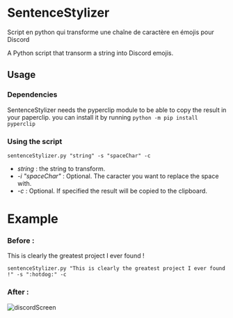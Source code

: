 # SentenceStylizer
Script en python qui transforme une chaîne de caractère en émojis pour Discord

A Python script that transorm a string into Discord emojis.

## Usage
### Dependencies
SentenceStylizer needs the pyperclip module to be able to copy the result in your paperclip.
you can install it by running 
```python -m pip install pyperclip```

### Using the script
```sentenceStylizer.py "string" -s "spaceChar" -c```
- _string_ : the string to transform.
- _-i "spaceChar"_ : Optional. The caracter you want to replace the space with.
- _-c_ : Optional. If specified the result will be copied to the clipboard.

# Example
### Before :
This is clearly the greatest project I ever found !


```sentenceStylizer.py "This is clearly the greatest project I ever found !" -s ":hotdog:" -c```

### After :
![discordScreen](https://img4.hostingpics.net/pics/637446SentenceStylee.png)
